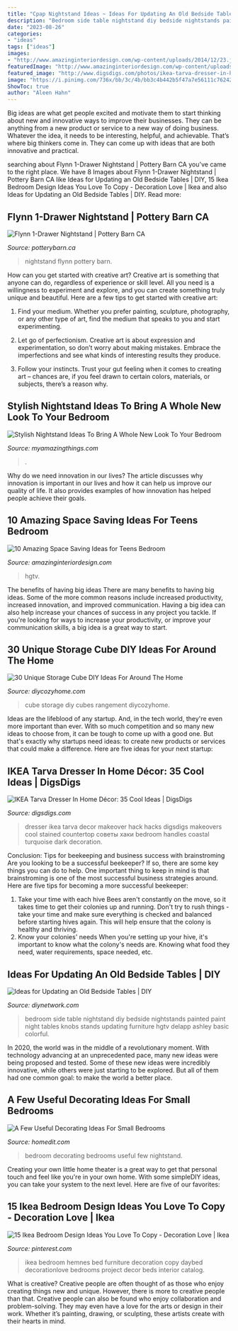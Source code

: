 ```yaml
---
title: "Cpap Nightstand Ideas ~ Ideas For Updating An Old Bedside Tables"
description: "Bedroom side table nightstand diy bedside nightstands painted paint night tables knobs stands updating furniture hgtv delapp ashley basic colorful"
date: "2023-08-26"
categories:
- "ideas"
tags: ["ideas"]
images:
- "http://www.amazinginteriordesign.com/wp-content/uploads/2014/12/23.jpg"
featuredImage: "http://www.amazinginteriordesign.com/wp-content/uploads/2014/12/23.jpg"
featured_image: "http://www.digsdigs.com/photos/ikea-tarva-dresser-in-home-decor-ideas-34.jpg"
image: "https://i.pinimg.com/736x/bb/3c/4b/bb3c4b442b5f47a7e56111c76242e188--ikea-bedroom-design-bedroom-inspo.jpg"
ShowToc: true
author: "Aleen Hahn"
---
```



Big ideas are what get people excited and motivate them to start thinking about new and innovative ways to improve their businesses. They can be anything from a new product or service to a new way of doing business. Whatever the idea, it needs to be interesting, helpful, and achievable. That’s where big thinkers come in. They can come up with ideas that are both innovative and practical.

	

		
searching about Flynn 1-Drawer Nightstand | Pottery Barn CA you've came to the right place. We have 8 Images about Flynn 1-Drawer Nightstand | Pottery Barn CA like Ideas for Updating an Old Bedside Tables | DIY, 15 Ikea Bedroom Design Ideas You Love To Copy - Decoration Love | Ikea and also Ideas for Updating an Old Bedside Tables | DIY. Read more:
		
    
## Flynn 1-Drawer Nightstand | Pottery Barn CA

<img loading=lazy src="http://www.potterybarn.ca/core/media/media.nl?id=85946524&amp;c=3572911&amp;h=ec84c9229c0d3c0c9654&amp;resizeid=25&amp;resizeh=1200&amp;resizew=1200" onerror="this.onerror=null;this.src='https://tse3.mm.bing.net/th?id=OIP.2ObXX3TbTBaGaY6Wu6_7hwHaGq&amp;pid=15.1';" alt="Flynn 1-Drawer Nightstand | Pottery Barn CA">

_Source: potterybarn.ca_

>nightstand flynn pottery barn. 

	

How can you get started with creative art?
Creative art is something that anyone can do, regardless of experience or skill level. All you need is a willingness to experiment and explore, and you can create something truly unique and beautiful. Here are a few tips to get started with creative art:
1. Find your medium. Whether you prefer painting, sculpture, photography, or any other type of art, find the medium that speaks to you and start experimenting.

2. Let go of perfectionism. Creative art is about expression and experimentation, so don’t worry about making mistakes. Embrace the imperfections and see what kinds of interesting results they produce.

3. Follow your instincts. Trust your gut feeling when it comes to creating art – chances are, if you feel drawn to certain colors, materials, or subjects, there’s a reason why.

    
## Stylish Nightstand Ideas To Bring A Whole New Look To Your Bedroom

<img loading=lazy src="https://myamazingthings.com/wp-content/uploads/2017/07/stylish-nightstand-1.jpg" onerror="this.onerror=null;this.src='https://tse2.mm.bing.net/th?id=OIP.wCj6RinhE2MgYAx2NxE0LwHaLG&amp;pid=15.1';" alt="Stylish Nightstand Ideas To Bring A Whole New Look To Your Bedroom">

_Source: myamazingthings.com_

>. 

	

Why do we need innovation in our lives?
The article discusses why innovation is important in our lives and how it can help us improve our quality of life. It also provides examples of how innovation has helped people achieve their goals.

    
## 10 Amazing Space Saving Ideas For Teens Bedroom

<img loading=lazy src="http://www.amazinginteriordesign.com/wp-content/uploads/2014/12/23.jpg" onerror="this.onerror=null;this.src='https://tse4.mm.bing.net/th?id=OIP.tfOncPN6ci07-_WTmgFPuQHaJ5&amp;pid=15.1';" alt="10 Amazing Space Saving Ideas for Teens Bedroom">

_Source: amazinginteriordesign.com_

>hgtv. 

	

The benefits of having big ideas
There are many benefits to having big ideas. Some of the more common reasons include increased productivity, increased innovation, and improved communication. Having a big idea can also help increase your chances of success in any project you tackle. If you're looking for ways to increase your productivity, or improve your communication skills, a big idea is a great way to start.

    
## 30 Unique Storage Cube DIY Ideas For Around The Home

<img loading=lazy src="https://diycozyhome.com/wp-content/uploads/2018/12/cube-storage-diy-2.jpg" onerror="this.onerror=null;this.src='https://tse3.mm.bing.net/th?id=OIP.-0EqDl1h2qzS2EAvqOqp_wHaD4&amp;pid=15.1';" alt="30 Unique Storage Cube DIY Ideas For Around The Home">

_Source: diycozyhome.com_

>cube storage diy cubes rangement diycozyhome. 

	

Ideas are the lifeblood of any startup. And, in the tech world, they're even more important than ever. With so much competition and so many new ideas to choose from, it can be tough to come up with a good one. But that's exactly why startups need ideas: to create new products or services that could make a difference. Here are five ideas for your next startup: 

    
## IKEA Tarva Dresser In Home Décor: 35 Cool Ideas | DigsDigs

<img loading=lazy src="http://www.digsdigs.com/photos/ikea-tarva-dresser-in-home-decor-ideas-34.jpg" onerror="this.onerror=null;this.src='https://tse3.mm.bing.net/th?id=OIP.5Og00SqaGCzQzJJ9wLH_kwHaJ3&amp;pid=15.1';" alt="IKEA Tarva Dresser In Home Décor: 35 Cool Ideas | DigsDigs">

_Source: digsdigs.com_

>dresser ikea tarva decor makeover hack hacks digsdigs makeovers cool stained countertop советы хаки bedroom handles coastal turquoise dark decoration. 

	

Conclusion: Tips for beekeeping and business success with brainstroming
Are you looking to be a successful beekeeper? If so, there are some key things you can do to help. One important thing to keep in mind is that brainstroming is one of the most successful business strategies around. Here are five tips for becoming a more successful beekeeper:

1. Take your time with each hive
Bees aren't constantly on the move, so it takes time to get their colonies up and running. Don't try to rush things - take your time and make sure everything is checked and balanced before starting hives again. This will help ensure that the colony is healthy and thriving.
2. Know your colonies' needs
When you're setting up your hive, it's important to know what the colony's needs are. Knowing what food they need, water requirements, space needed, etc.

    
## Ideas For Updating An Old Bedside Tables | DIY

<img loading=lazy src="http://diy.sndimg.com/content/dam/images/diy/fullset/2014/7/22/0/DP_Lindsey-Hayes-gray-white-transitional-bedroom-nightstand_s3x4.jpg.rend.hgtvcom.966.1288.jpeg" onerror="this.onerror=null;this.src='https://tse4.mm.bing.net/th?id=OIP.LQYQtP5-PH9yaXALaUQN_QHaJ4&amp;pid=15.1';" alt="Ideas for Updating an Old Bedside Tables | DIY">

_Source: diynetwork.com_

>bedroom side table nightstand diy bedside nightstands painted paint night tables knobs stands updating furniture hgtv delapp ashley basic colorful. 

	

In 2020, the world was in the middle of a revolutionary moment. With technology advancing at an unprecedented pace, many new ideas were being proposed and tested. Some of these new ideas were incredibly innovative, while others were just starting to be explored. But all of them had one common goal: to make the world a better place.

    
## A Few Useful Decorating Ideas For Small Bedrooms

<img loading=lazy src="https://cdn.homedit.com/wp-content/uploads/2010/11/small-bedroom-only-one-nightstand.jpg" onerror="this.onerror=null;this.src='https://tse4.mm.bing.net/th?id=OIP.5eQjflYAZbNsV86dlyie8AHaLI&amp;pid=15.1';" alt="A Few Useful Decorating Ideas For Small Bedrooms">

_Source: homedit.com_

>bedroom decorating bedrooms useful few nightstand. 

	

Creating your own little home theater is a great way to get that personal touch and feel like you're in your own home. With some simpleDIY ideas, you can take your system to the next level. Here are five of our favorites: 

    
## 15 Ikea Bedroom Design Ideas You Love To Copy - Decoration Love | Ikea

<img loading=lazy src="https://i.pinimg.com/736x/bb/3c/4b/bb3c4b442b5f47a7e56111c76242e188--ikea-bedroom-design-bedroom-inspo.jpg" onerror="this.onerror=null;this.src='https://tse4.mm.bing.net/th?id=OIP.29obBTUy2BNrhObh9B161QHaJ3&amp;pid=15.1';" alt="15 Ikea Bedroom Design Ideas You Love To Copy - Decoration Love | Ikea">

_Source: pinterest.com_

>ikea bedroom hemnes bed furniture decoration copy daybed decorationlove bedrooms project decor beds interior catalog. 

	

What is creative?
Creative people are often thought of as those who enjoy creating things new and unique. However, there is more to creative people than that. Creative people can also be found who enjoy collaboration and problem-solving. They may even have a love for the arts or design in their work. Whether it’s painting, drawing, or sculpting, these artists create with their hearts in mind.

